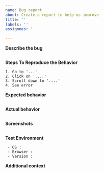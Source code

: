 ```yaml
---
name: Bug report
about: Create a report to help us improve
title: ''
labels: ''
assignees: ''

---
```


**Describe the bug**
```
```
**Steps To Reproduce the Behavior**
```
1. Go to '...'
2. Click on '....'
3. Scroll down to '....'
4. See error
```

**Expected behavior**
```
```
**Actual behavior**
```

```

**Screenshots**
```

```
**Test Environment**
```
 - OS : 
 - Browser : 
 - Version : 
```

**Additional context**
```
```
